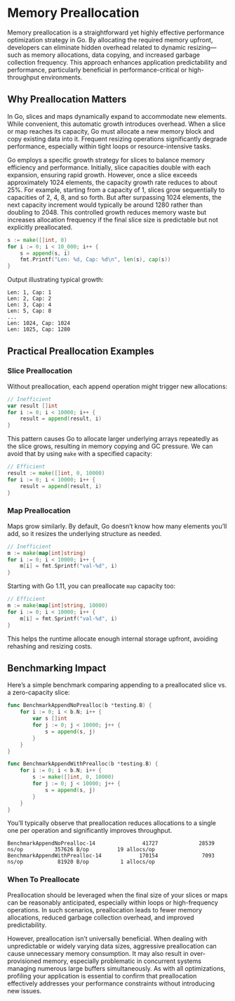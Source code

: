 # Memory Preallocation

Memory preallocation is a straightforward yet highly effective performance optimization strategy in Go. By allocating the required memory upfront, developers can eliminate hidden overhead related to dynamic resizing—such as memory allocations, data copying, and increased garbage collection frequency. This approach enhances application predictability and performance, particularly beneficial in performance-critical or high-throughput environments.

## Why Preallocation Matters

In Go, slices and maps dynamically expand to accommodate new elements. While convenient, this automatic growth introduces overhead. When a slice or map reaches its capacity, Go must allocate a new memory block and copy existing data into it. Frequent resizing operations significantly degrade performance, especially within tight loops or resource-intensive tasks.

Go employs a specific growth strategy for slices to balance memory efficiency and performance. Initially, slice capacities double with each expansion, ensuring rapid growth. However, once a slice exceeds approximately 1024 elements, the capacity growth rate reduces to about 25%. For example, starting from a capacity of 1, slices grow sequentially to capacities of 2, 4, 8, and so forth. But after surpassing 1024 elements, the next capacity increment would typically be around 1280 rather than doubling to 2048. This controlled growth reduces memory waste but increases allocation frequency if the final slice size is predictable but not explicitly preallocated.

```go
s := make([]int, 0)
for i := 0; i < 10_000; i++ {
    s = append(s, i)
    fmt.Printf("Len: %d, Cap: %d\n", len(s), cap(s))
}
```

Output illustrating typical growth:

```
Len: 1, Cap: 1
Len: 2, Cap: 2
Len: 3, Cap: 4
Len: 5, Cap: 8
...
Len: 1024, Cap: 1024
Len: 1025, Cap: 1280
```

## Practical Preallocation Examples

### Slice Preallocation

Without preallocation, each append operation might trigger new allocations:

```go
// Inefficient
var result []int
for i := 0; i < 10000; i++ {
    result = append(result, i)
}
```

This pattern causes Go to allocate larger underlying arrays repeatedly as the slice grows, resulting in memory copying and GC pressure. We can avoid that by using `make` with a specified capacity:

```go
// Efficient
result := make([]int, 0, 10000)
for i := 0; i < 10000; i++ {
    result = append(result, i)
}
```

### Map Preallocation

Maps grow similarly. By default, Go doesn’t know how many elements you’ll add, so it resizes the underlying structure as needed.

```go
// Inefficient
m := make(map[int]string)
for i := 0; i < 10000; i++ {
    m[i] = fmt.Sprintf("val-%d", i)
}
```

Starting with Go 1.11, you can preallocate `map` capacity too:

```go
// Efficient
m := make(map[int]string, 10000)
for i := 0; i < 10000; i++ {
    m[i] = fmt.Sprintf("val-%d", i)
}
```

This helps the runtime allocate enough internal storage upfront, avoiding rehashing and resizing costs.

## Benchmarking Impact

Here’s a simple benchmark comparing appending to a preallocated slice vs. a zero-capacity slice:

```go
func BenchmarkAppendNoPrealloc(b *testing.B) {
    for i := 0; i < b.N; i++ {
        var s []int
        for j := 0; j < 10000; j++ {
            s = append(s, j)
        }
    }
}

func BenchmarkAppendWithPrealloc(b *testing.B) {
    for i := 0; i < b.N; i++ {
        s := make([]int, 0, 10000)
        for j := 0; j < 10000; j++ {
            s = append(s, j)
        }
    }
}
```

You’ll typically observe that preallocation reduces allocations to a single one per operation and significantly improves throughput.

```
BenchmarkAppendNoPrealloc-14               41727             28539 ns/op          357626 B/op         19 allocs/op
BenchmarkAppendWithPrealloc-14            170154              7093 ns/op           81920 B/op          1 allocs/op
```

### When To Preallocate

Preallocation should be leveraged when the final size of your slices or maps can be reasonably anticipated, especially within loops or high-frequency operations. In such scenarios, preallocation leads to fewer memory allocations, reduced garbage collection overhead, and improved predictability.

However, preallocation isn’t universally beneficial. When dealing with unpredictable or widely varying data sizes, aggressive preallocation can cause unnecessary memory consumption. It may also result in over-provisioned memory, especially problematic in concurrent systems managing numerous large buffers simultaneously. As with all optimizations, profiling your application is essential to confirm that preallocation effectively addresses your performance constraints without introducing new issues.

